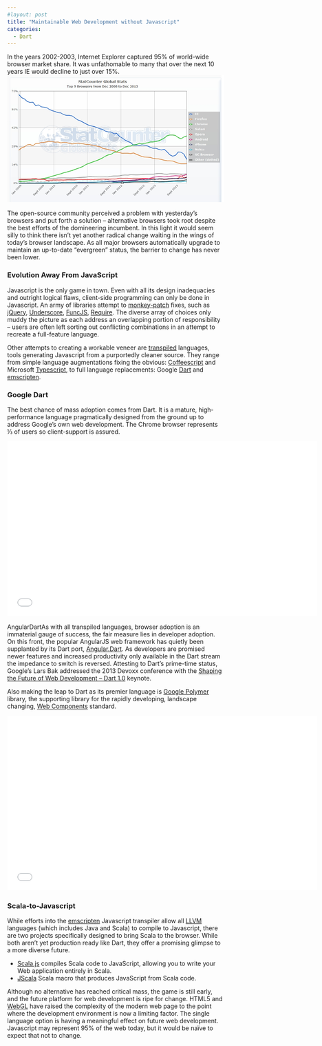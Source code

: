 ```yaml
---
#layout: post
title: "Maintainable Web Development without Javascript"
categories:
  - Dart
---
```


In the years 2002-2003, Internet Explorer captured 95% of world-wide browser market share. It was unfathomable to many that over the next 10 years IE would decline to just over 15%.
![World-Wide 2008 to 2014](/assets/images/2014/01/StatCounter-browser-ww-monthly-200812-201312.jpg)

The open-source community perceived a problem with yesterday’s browsers and put forth a solution – alternative browsers took root despite the best efforts of the domineering incumbent. In this light it would seem silly to think there isn’t yet another radical change waiting in the wings of today’s browser landscape. As all major browsers automatically upgrade to maintain an up-to-date “evergreen” status, the barrier to change has never been lower.

### Evolution Away From JavaScript
Javascript is the only game in town. Even with all its design inadequacies and outright logical flaws, client-side programming can only be done in Javascript. An army of libraries attempt to [monkey-patch](http://en.wikipedia.org/wiki/Monkey-patch) fixes, such as [jQuery](http://jquery.com/), [Underscore](http://underscorejs.org/), [FuncJS](http://funcjs.webege.com/), [Require](http://requirejs.org/). The diverse array of choices only muddy the picture as each address an overlapping portion of responsibility – users are often left sorting out conflicting combinations in an attempt to recreate a full-feature language.

Other attempts to creating a workable veneer are [transpiled](http://en.wikipedia.org/wiki/Transpile) languages, tools generating Javascript from a purportedly cleaner source. They range from simple language augmentations fixing the obvious: [Coffeescript](http://coffeescript.org/) and Microsoft [Typescript](http://www.typescriptlang.org/), to full language replacements: Google [Dart](https://www.dartlang.org/) and [emscripten](https://github.com/kripken/emscripten/wiki).

### Google Dart

The best chance of mass adoption comes from Dart. It is a mature, high-performance language pragmatically designed from the ground up to address Google’s own web development. The Chrome browser represents ⅓ of users so client-support is assured.

<iframe src="//www.youtube.com/embed/FqsU3TbUw_s" webkitallowfullscreen="" mozallowfullscreen="" allowfullscreen="" class="aligncenter" width="720" height="405" frameborder="0"></iframe>

AngularDartAs with all transpiled languages, browser adoption is an immaterial gauge of success, the fair measure lies in developer adoption. On this front, the popular AngularJS web framework has quietly been supplanted by its Dart port, [Angular.Dart](https://github.com/angular/angular.dart). As developers are promised newer features and increased productivity only available in the Dart stream the impedance to switch is reversed. Attesting to Dart’s prime-time status, Google’s Lars Bak addressed the 2013 Devoxx conference with the [Shaping the Future of Web Development – Dart 1.0](http://parleys.com/p/52a9897ce4b04354fb7e57d0) keynote.

Also making the leap to Dart as its premier language is [Google Polymer](http://www.polymer-project.org/) library, the supporting library for the rapidly developing, landscape changing, [Web Components](http://stevenskelton.ca/web-components/) standard.

<iframe src="//player.vimeo.com/video/74391396" webkitallowfullscreen="" mozallowfullscreen="" allowfullscreen="" class="aligncenter" width="720" height="405" frameborder="0"></iframe>

### Scala-to-Javascript

While efforts into the [emscripten](https://github.com/kripken/emscripten/wiki) Javascript transpiler allow all [LLVM](http://en.wikipedia.org/wiki/LLVM) languages (which includes Java and Scala) to compile to Javascript, there are two projects specifically designed to bring Scala to the browser. While both aren’t yet production ready like Dart, they offer a promising glimpse to a more diverse future.

- [Scala.js](http://www.scala-js.org/) compiles Scala code to JavaScript, allowing you to write your Web application entirely in Scala.
- [JScala](https://github.com/nau/jscala) Scala macro that produces JavaScript from Scala code.

Although no alternative has reached critical mass, the game is still early, and the future platform for web development is ripe for change. HTML5 and [WebGL](http://davidwalsh.name/webgl-demo) have raised the complexity of the modern web page to the point where the development environment is now a limiting factor. The single language option is having a meaningful effect on future web development. Javascript may represent 95% of the web today, but it would be naïve to expect that not to change.

